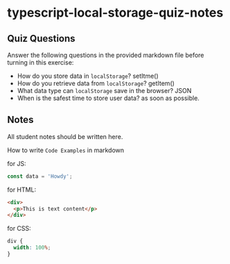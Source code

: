 # typescript-local-storage-quiz-notes

## Quiz Questions

Answer the following questions in the provided markdown file before turning in this exercise:

- How do you store data in `localStorage`?
  setItme()
- How do you retrieve data from `localStorage`?
  getItem()
- What data type can `localStorage` save in the browser?
  JSON
- When is the safest time to store user data?
  as soon as possible.

## Notes

All student notes should be written here.

How to write `Code Examples` in markdown

for JS:

```javascript
const data = 'Howdy';
```

for HTML:

```html
<div>
  <p>This is text content</p>
</div>
```

for CSS:

```css
div {
  width: 100%;
}
```

